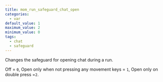 ```yaml
---
title: mom_run_safeguard_chat_open
categories:
  - var
default_value: 1
maximum_value: 2
minimum_value: 0
tags:
  - chat
  - safeguard
---
```


Changes the safeguard for opening chat during a run.

Off = `0`, Open only when not pressing any movement keys = `1`, Open only on double press =`2`.

